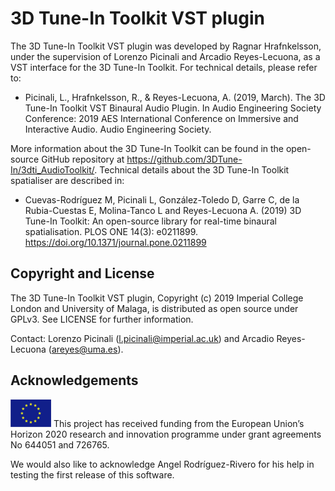 # 3D Tune-In Toolkit VST plugin

The 3D Tune-In Toolkit VST plugin was developed by Ragnar Hrafnkelsson, under the supervision of Lorenzo Picinali and Arcadio Reyes-Lecuona, as a VST interface for the 3D Tune-In Toolkit. For technical details, please refer to:

* Picinali, L., Hrafnkelsson, R., & Reyes-Lecuona, A. (2019, March). The 3D Tune-In Toolkit VST Binaural Audio Plugin. In Audio Engineering Society Conference: 2019 AES International Conference on Immersive and Interactive Audio. Audio Engineering Society. 

More information about the 3D Tune-In Toolkit can be found in the open-source GitHub repository at https://github.com/3DTune-In/3dti_AudioToolkit/. Technical details about the 3D Tune-In Toolkit spatialiser are described in:

* Cuevas-Rodríguez M, Picinali L, González-Toledo D, Garre C, de la Rubia-Cuestas E, Molina-Tanco L and Reyes-Lecuona A. (2019) 3D Tune-In Toolkit: An open-source library for real-time binaural spatialisation. PLOS ONE 14(3): e0211899. https://doi.org/10.1371/journal.pone.0211899

## Copyright and License

The 3D Tune-In Toolkit VST plugin, Copyright (c) 2019 Imperial College London and University of Malaga, is distributed as open source under GPLv3. See LICENSE for further information.

Contact: Lorenzo Picinali (l.picinali@imperial.ac.uk) and Arcadio Reyes-Lecuona (areyes@uma.es).

## Acknowledgements

![European Union](docs/images/EU_flag.png "European Union") This project has received funding from the European Union’s Horizon 2020 research and innovation programme under grant agreements No 644051 and 726765.

We would also like to acknowledge Angel Rodríguez-Rivero for his help in testing the first release of this software. 

